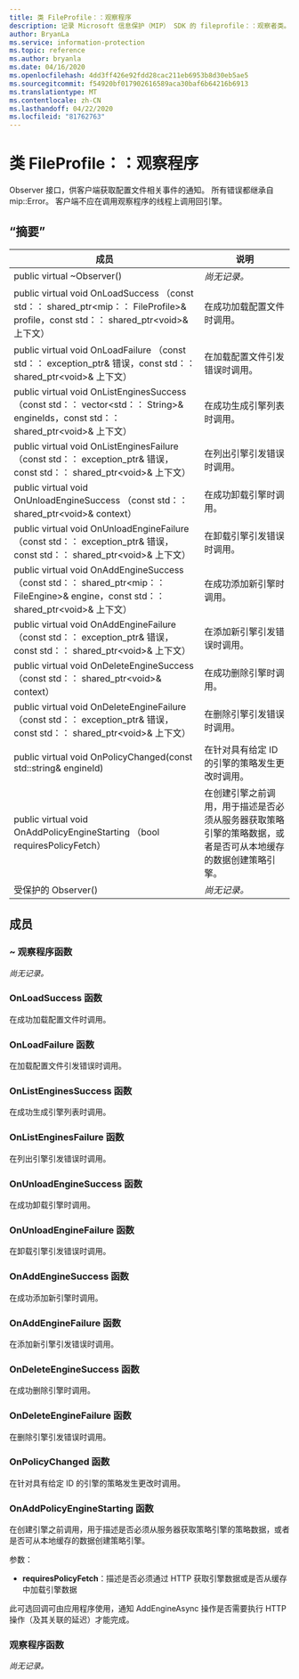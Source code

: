 ```yaml
---
title: 类 FileProfile：：观察程序
description: 记录 Microsoft 信息保护（MIP） SDK 的 fileprofile：：观察者类。
author: BryanLa
ms.service: information-protection
ms.topic: reference
ms.author: bryanla
ms.date: 04/16/2020
ms.openlocfilehash: 4dd3ff426e92fdd28cac211eb6953b8d30eb5ae5
ms.sourcegitcommit: f54920bf017902616589aca30baf6b64216b6913
ms.translationtype: MT
ms.contentlocale: zh-CN
ms.lasthandoff: 04/22/2020
ms.locfileid: "81762763"
---
```

# <a name="class-fileprofileobserver"></a>类 FileProfile：：观察程序 
Observer 接口，供客户端获取配置文件相关事件的通知。
所有错误都继承自 mip::Error。 客户端不应在调用观察程序的线程上调用回引擎。
  
## <a name="summary"></a>“摘要”
 成员                        | 说明                                
--------------------------------|---------------------------------------------
public virtual ~Observer()  | _尚无记录。_
public virtual void OnLoadSuccess （const std：： shared_ptr\<mip：： FileProfile\>& profile，const std：： shared_ptr\<void\>& 上下文）  |  在成功加载配置文件时调用。
public virtual void OnLoadFailure （const std：： exception_ptr& 错误，const std：： shared_ptr\<void\>& 上下文）  |  在加载配置文件引发错误时调用。
public virtual void OnListEnginesSuccess （const std：： vector\<std：： String\>& engineIds，const std：： shared_ptr\<void\>& 上下文）  |  在成功生成引擎列表时调用。
public virtual void OnListEnginesFailure （const std：： exception_ptr& 错误，const std：： shared_ptr\<void\>& 上下文）  |  在列出引擎引发错误时调用。
public virtual void OnUnloadEngineSuccess （const std：： shared_ptr\<void\>& context）  |  在成功卸载引擎时调用。
public virtual void OnUnloadEngineFailure （const std：： exception_ptr& 错误，const std：： shared_ptr\<void\>& 上下文）  |  在卸载引擎引发错误时调用。
public virtual void OnAddEngineSuccess （const std：： shared_ptr\<mip：： FileEngine\>& engine，const std：： shared_ptr\<void\>& 上下文）  |  在成功添加新引擎时调用。
public virtual void OnAddEngineFailure （const std：： exception_ptr& 错误，const std：： shared_ptr\<void\>& 上下文）  |  在添加新引擎引发错误时调用。
public virtual void OnDeleteEngineSuccess （const std：： shared_ptr\<void\>& context）  |  在成功删除引擎时调用。
public virtual void OnDeleteEngineFailure （const std：： exception_ptr& 错误，const std：： shared_ptr\<void\>& 上下文）  |  在删除引擎引发错误时调用。
public virtual void OnPolicyChanged(const std::string& engineId)  |  在针对具有给定 ID 的引擎的策略发生更改时调用。
public virtual void OnAddPolicyEngineStarting （bool requiresPolicyFetch）  |  在创建引擎之前调用，用于描述是否必须从服务器获取策略引擎的策略数据，或者是否可从本地缓存的数据创建策略引擎。
受保护的 Observer()  | _尚无记录。_
  
## <a name="members"></a>成员
  
### <a name="observer-function"></a>~ 观察程序函数
_尚无记录。_

  
### <a name="onloadsuccess-function"></a>OnLoadSuccess 函数
在成功加载配置文件时调用。
  
### <a name="onloadfailure-function"></a>OnLoadFailure 函数
在加载配置文件引发错误时调用。
  
### <a name="onlistenginessuccess-function"></a>OnListEnginesSuccess 函数
在成功生成引擎列表时调用。
  
### <a name="onlistenginesfailure-function"></a>OnListEnginesFailure 函数
在列出引擎引发错误时调用。
  
### <a name="onunloadenginesuccess-function"></a>OnUnloadEngineSuccess 函数
在成功卸载引擎时调用。
  
### <a name="onunloadenginefailure-function"></a>OnUnloadEngineFailure 函数
在卸载引擎引发错误时调用。
  
### <a name="onaddenginesuccess-function"></a>OnAddEngineSuccess 函数
在成功添加新引擎时调用。
  
### <a name="onaddenginefailure-function"></a>OnAddEngineFailure 函数
在添加新引擎引发错误时调用。
  
### <a name="ondeleteenginesuccess-function"></a>OnDeleteEngineSuccess 函数
在成功删除引擎时调用。
  
### <a name="ondeleteenginefailure-function"></a>OnDeleteEngineFailure 函数
在删除引擎引发错误时调用。
  
### <a name="onpolicychanged-function"></a>OnPolicyChanged 函数
在针对具有给定 ID 的引擎的策略发生更改时调用。
  
### <a name="onaddpolicyenginestarting-function"></a>OnAddPolicyEngineStarting 函数
在创建引擎之前调用，用于描述是否必须从服务器获取策略引擎的策略数据，或者是否可从本地缓存的数据创建策略引擎。

参数：  
* **requiresPolicyFetch**：描述是否必须通过 HTTP 获取引擎数据或是否从缓存中加载引擎数据


此可选回调可由应用程序使用，通知 AddEngineAsync 操作是否需要执行 HTTP 操作（及其关联的延迟）才能完成。
  
### <a name="observer-function"></a>观察程序函数
_尚无记录。_
